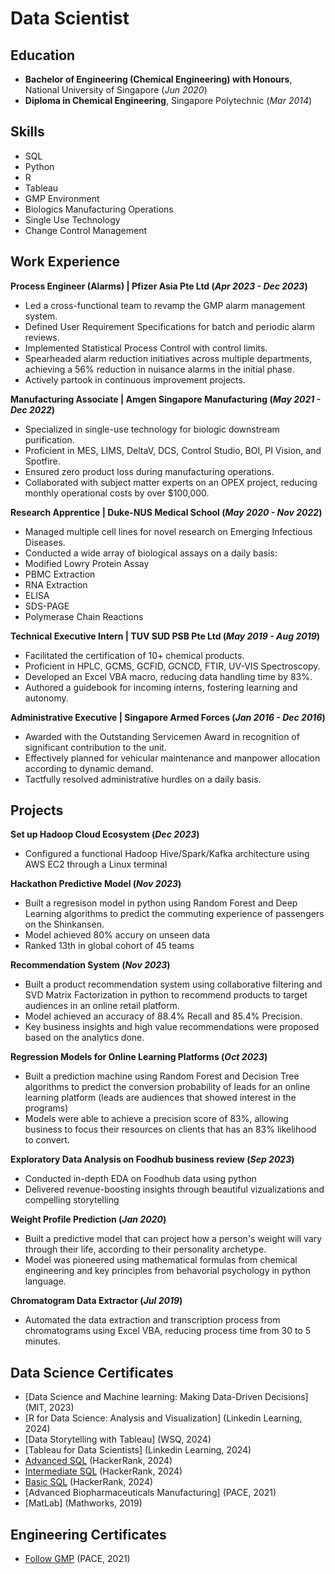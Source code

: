 # Data Scientist

## Education
- **Bachelor of Engineering (Chemical Engineering) with Honours**, National University of Singapore (_Jun 2020_)
- **Diploma in Chemical Engineering**, Singapore Polytechnic (_Mar 2014_)

## Skills
- SQL
- Python
- R
- Tableau
- GMP Environment
- Biologics Manufacturing Operations
- Single Use Technology
- Change Control Management

## Work Experience
**Process Engineer (Alarms) | Pfizer Asia Pte Ltd (_Apr 2023 - Dec 2023_)**
-	Led a cross-functional team to revamp the GMP alarm management system.
-	Defined User Requirement Specifications for batch and periodic alarm reviews.
-	Implemented Statistical Process Control with control limits.
-	Spearheaded alarm reduction initiatives across multiple departments, achieving a 56% reduction in nuisance alarms in the initial phase.
-	Actively partook in continuous improvement projects.

**Manufacturing Associate | Amgen Singapore Manufacturing (_May 2021 - Dec 2022_)**
-	Specialized in single-use technology for biologic downstream purification.
-	Proficient in MES, LIMS, DeltaV, DCS, Control Studio, BOI, PI Vision, and Spotfire.
-	Ensured zero product loss during manufacturing operations.
-	Collaborated with subject matter experts on an OPEX project, reducing monthly operational costs by over $100,000.

**Research Apprentice | Duke-NUS Medical School (_May 2020 - Nov 2022_)**
- Managed multiple cell lines for novel research on Emerging Infectious Diseases.
- Conducted a wide array of biological assays on a daily basis:
 - Modified Lowry Protein Assay
 - PBMC Extraction
 - RNA Extraction
 - ELISA
 - SDS-PAGE
 - Polymerase Chain Reactions

**Technical Executive Intern | TUV SUD PSB Pte Ltd (_May 2019 - Aug 2019_)**
- Facilitated the certification of 10+ chemical products.
- Proficient in HPLC, GCMS, GCFID, GCNCD, FTIR, UV-VIS Spectroscopy.
- Developed an Excel VBA macro, reducing data handling time by 83%.
- Authored a guidebook for incoming interns, fostering learning and autonomy.

**Administrative Executive | Singapore Armed Forces (_Jan 2016 - Dec 2016_)**
- Awarded with the Outstanding Servicemen Award in recognition of significant contribution to the unit.
- Effectively planned for vehicular maintenance and manpower allocation according to dynamic demand.
- Tactfully resolved administrative hurdles on a daily basis.

## Projects
**Set up Hadoop Cloud Ecosystem (_Dec 2023_)**
- Configured a functional Hadoop Hive/Spark/Kafka architecture using AWS EC2 through a Linux terminal

**Hackathon Predictive Model (_Nov 2023_)**
- Built a regresison model in python using Random Forest and Deep Learning algorithms to predict the commuting experience of passengers on the Shinkansen.
- Model achieved 80% accury on unseen data
- Ranked 13th in global cohort of 45 teams

**Recommendation System (_Nov 2023_)**
- Built a product recommendation system using collaborative filtering and SVD Matrix Factorization in python to recommend products to target audiences in an online retail platform.
- Model achieved an accuracy of 88.4% Recall and 85.4% Precision.
- Key business insights and high value recommendations were proposed based on the analytics done.

**Regression Models for Online Learning Platforms (_Oct 2023_)**
- Built a prediction machine using Random Forest and Decision Tree algorithms to predict the conversion probability of leads for an online learning platform (leads are audiences that showed interest in the programs)
- Models were able to achieve a precision score of 83%, allowing business to focus their resources on clients that has an 83% likelihood to convert.

**Exploratory Data Analysis on Foodhub business review (_Sep 2023_)**
- Conducted in-depth EDA on Foodhub data using python
- Delivered revenue-boosting insights through beautiful vizualizations and compelling storytelling

**Weight Profile Prediction (_Jan 2020_)**
- Built a predictive model that can project how a person's weight will vary through their life, according to their personality archetype.
- Model was pioneered using mathematical formulas from chemical engineering and key principles from behavorial psychology in python language.

**Chromatogram Data Extractor (_Jul 2019_)**
- Automated the data extraction and transcription process from chromatograms using Excel VBA, reducing process time from 30 to 5 minutes.

## Data Science Certificates
- [Data Science and Machine learning: Making Data-Driven Decisions] (MIT, 2023)
- [R for Data Science: Analysis and Visualization] (Linkedin Learning, 2024)
- [Data Storytelling with Tableau] (WSQ, 2024)
- [Tableau for Data Scientists] (Linkedin Learning, 2024)
- [Advanced SQL](https://www.hackerrank.com/certificates/43ef2170bbf7) (HackerRank, 2024)
- [Intermediate SQL](https://www.hackerrank.com/certificates/7f610acdd716) (HackerRank, 2024)
- [Basic SQL](https://www.hackerrank.com/certificates/45eb453e945d) (HackerRank, 2024)
- [Advanced Biopharmaceuticals Manufacturing] (PACE, 2021)
- [MatLab] (Mathworks, 2019)

## Engineering Certificates
- [Follow GMP]([https://app.box.com/file/1491063887006](https://app.box.com/s/y6gaktm8im0smzhlt6409h5r2j7ce27a)) (PACE, 2021)



